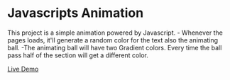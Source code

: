 # Javascripts Animation 
This project is a simple animation powered by Javascript. 
    - Whenever the pages loads, it'll generate a random color for the text also the animating ball.
    -The animating ball will have two  Gradient colors. Every time the ball pass half of the section will get a different color. 
    

[Live Demo](https://animation-js.netlify.app/)


